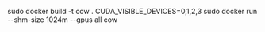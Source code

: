 sudo docker build -t cow .
CUDA_VISIBLE_DEVICES=0,1,2,3 sudo docker run --shm-size 1024m --gpus all cow